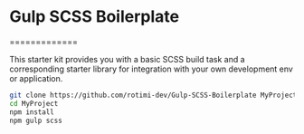 # Gulp SCSS Boilerplate
=============

This starter kit provides you with a basic SCSS build task and a corresponding starter library for integration with your own development env or application.

```bash
git clone https://github.com/rotimi-dev/Gulp-SCSS-Boilerplate MyProject
cd MyProject
npm install
npm gulp scss
```
